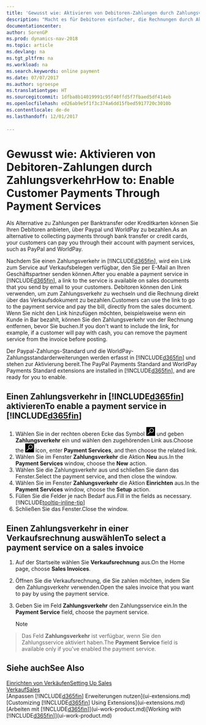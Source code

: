 ```yaml
---
title: 'Gewusst wie: Aktivieren von Debitoren-Zahlungen durch Zahlungsverkehr'
description: "Macht es für Debitoren einfacher, die Rechnungen durch Aktivierung des Zahlungsverkehrs zu bezahlen."
documentationcenter: 
author: SorenGP
ms.prod: dynamics-nav-2018
ms.topic: article
ms.devlang: na
ms.tgt_pltfrm: na
ms.workload: na
ms.search.keywords: online payment
ms.date: 07/07/2017
ms.author: sgroespe
ms.translationtype: HT
ms.sourcegitcommit: 1dfba8b14019991c95f40ffd5f7fbaed5df414eb
ms.openlocfilehash: ed26ab9e5f1f3c374a6dd15fbed5917720c3010b
ms.contentlocale: de-de
ms.lasthandoff: 12/01/2017

---
```

# <a name="how-to-enable-customer-payments-through-payment-services"></a><span data-ttu-id="3dbe4-103">Gewusst wie: Aktivieren von Debitoren-Zahlungen durch Zahlungsverkehr</span><span class="sxs-lookup"><span data-stu-id="3dbe4-103">How to: Enable Customer Payments Through Payment Services</span></span>
<span data-ttu-id="3dbe4-104">Als Alternative zu Zahlungen per Banktransfer oder Kreditkarten können Sie Ihren Debitoren anbieten, über Paypal und WorldPay zu bezahlen.</span><span class="sxs-lookup"><span data-stu-id="3dbe4-104">As an alternative to collecting payments through bank transfer or credit cards, your customers can pay you through their account with payment services, such as PayPal and WorldPay.</span></span>  

<span data-ttu-id="3dbe4-105">Nachdem Sie einen Zahlungsverkehr in [!INCLUDE[d365fin](includes/d365fin_md.md)], wird ein Link zum Service auf Verkaufsbelegen verfügbar, den Sie per E-Mail an Ihren Geschäftspartner senden können.</span><span class="sxs-lookup"><span data-stu-id="3dbe4-105">After you enable a payment service in [!INCLUDE[d365fin](includes/d365fin_md.md)], a link to the service is available on sales documents that you send by email to your customers.</span></span> <span data-ttu-id="3dbe4-106">Debitoren können den Link verwenden, um zum Zahlungsverkehr zu wechseln und die Rechnung direkt über das Verkaufsdokument zu bezahlen.</span><span class="sxs-lookup"><span data-stu-id="3dbe4-106">Customers can use the link to go to the payment service and pay the bill, directly from the sales document.</span></span> <span data-ttu-id="3dbe4-107">Wenn Sie nicht den Link hinzufügen möchten, beispielsweise wenn ein Kunde in Bar bezahlt, können Sie den Zahlungsverkehr von der Rechnung entfernen, bevor Sie buchen.</span><span class="sxs-lookup"><span data-stu-id="3dbe4-107">If you don't want to include the link, for example, if a customer will pay with cash, you can remove the payment service from the invoice before posting.</span></span>  

<span data-ttu-id="3dbe4-108">Der Paypal-Zahlungs-Standard und die WorldPay-Zahlungsstandarderweiterungen werden erfasst in [!INCLUDE[d365fin](includes/d365fin_md.md)] und stehen zur Aktivierung bereit.</span><span class="sxs-lookup"><span data-stu-id="3dbe4-108">The PayPal Payments Standard and WorldPay Payments Standard extensions are installed in [!INCLUDE[d365fin](includes/d365fin_md.md)], and are ready for you to enable.</span></span>  

## <a name="to-enable-a-payment-service-in-included365finincludesd365finmdmd"></a><span data-ttu-id="3dbe4-109">Einen Zahlungsverkehr in [!INCLUDE[d365fin](includes/d365fin_md.md)] aktivieren</span><span class="sxs-lookup"><span data-stu-id="3dbe4-109">To enable a payment service in [!INCLUDE[d365fin](includes/d365fin_md.md)]</span></span>
1. <span data-ttu-id="3dbe4-110">Wählen Sie in der rechten oberen Ecke das Symbol ![Nach Seite oder Bericht suchen](media/ui-search/search_small.png "Nach Seite oder Bericht suchen") und geben **Zahlungsverkehr** ein und wählen den zugehörenden Link aus.</span><span class="sxs-lookup"><span data-stu-id="3dbe4-110">Choose the ![Search for Page or Report](media/ui-search/search_small.png "Search for Page or Report icon") icon, enter **Payment Services**, and then choose the related link.</span></span>  
2. <span data-ttu-id="3dbe4-111">Wählen Sie im Fenster **Zahlungsverkehr** die Aktion **Neu** aus.</span><span class="sxs-lookup"><span data-stu-id="3dbe4-111">In the **Payment Services** window, choose the **New** action.</span></span>  
3. <span data-ttu-id="3dbe4-112">Wählen Sie die Zahlungsverkehr aus und schließen Sie dann das Fenster.</span><span class="sxs-lookup"><span data-stu-id="3dbe4-112">Select the payment service, and then close the window.</span></span>  
4. <span data-ttu-id="3dbe4-113">Wählen Sie im Fenster **Zahlungsverkehr** die Aktion **Einrichten** aus.</span><span class="sxs-lookup"><span data-stu-id="3dbe4-113">In the **Payment Services** window, choose the **Setup** action.</span></span>  
5. <span data-ttu-id="3dbe4-114">Füllen Sie die Felder je nach Bedarf aus.</span><span class="sxs-lookup"><span data-stu-id="3dbe4-114">Fill in the fields as necessary.</span></span> [!INCLUDE[tooltip-inline-tip](includes/tooltip-inline-tip_md.md)]  
6. <span data-ttu-id="3dbe4-115">Schließen Sie das Fenster.</span><span class="sxs-lookup"><span data-stu-id="3dbe4-115">Close the window.</span></span>  

## <a name="to-select-a-payment-service-on-a-sales-invoice"></a><span data-ttu-id="3dbe4-116">Einen Zahlungsverkehr in einer Verkaufsrechnung auswählen</span><span class="sxs-lookup"><span data-stu-id="3dbe4-116">To select a payment service on a sales invoice</span></span>
1. <span data-ttu-id="3dbe4-117">Auf der Startseite wählen Sie **Verkaufsrechnung** aus.</span><span class="sxs-lookup"><span data-stu-id="3dbe4-117">On the Home page, choose **Sales Invoices**.</span></span>  
2. <span data-ttu-id="3dbe4-118">Öffnen Sie die Verkaufsrechnung, die Sie zahlen möchten, indem Sie den Zahlungsverkehr verwenden.</span><span class="sxs-lookup"><span data-stu-id="3dbe4-118">Open the sales invoice that you want to pay by using the payment service.</span></span>  
3. <span data-ttu-id="3dbe4-119">Geben Sie im Feld **Zahlungsverkehr** den Zahlungsservice ein.</span><span class="sxs-lookup"><span data-stu-id="3dbe4-119">In the **Payment Service** field, choose the payment service.</span></span>  

    > [!NOTE]  
>   <span data-ttu-id="3dbe4-120">Das Feld **Zahlungsverkehr** ist verfügbar, wenn Sie den Zahlungsservice aktiviert haben.</span><span class="sxs-lookup"><span data-stu-id="3dbe4-120">The **Payment Service** field is available only if you've enabled the payment service.</span></span>  

## <a name="see-also"></a><span data-ttu-id="3dbe4-121">Siehe auch</span><span class="sxs-lookup"><span data-stu-id="3dbe4-121">See Also</span></span>  
[<span data-ttu-id="3dbe4-122">Einrichten von Verkäufen</span><span class="sxs-lookup"><span data-stu-id="3dbe4-122">Setting Up Sales</span></span>](sales-setup-sales.md)  
[<span data-ttu-id="3dbe4-123">Verkauf</span><span class="sxs-lookup"><span data-stu-id="3dbe4-123">Sales</span></span>](sales-manage-sales.md)  
<span data-ttu-id="3dbe4-124">[Anpassen [!INCLUDE[d365fin](includes/d365fin_md.md)] Erweiterungen nutzen](ui-extensions.md)</span><span class="sxs-lookup"><span data-stu-id="3dbe4-124">[Customizing [!INCLUDE[d365fin](includes/d365fin_md.md)] Using Extensions](ui-extensions.md)</span></span>  
<span data-ttu-id="3dbe4-125">[Arbeiten mit [!INCLUDE[d365fin](includes/d365fin_md.md)]](ui-work-product.md)</span><span class="sxs-lookup"><span data-stu-id="3dbe4-125">[Working with [!INCLUDE[d365fin](includes/d365fin_md.md)]](ui-work-product.md)</span></span>  

